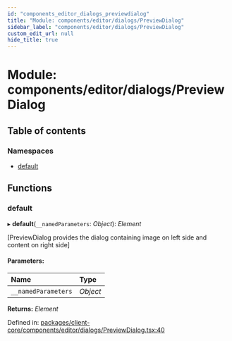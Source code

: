 ```yaml
---
id: "components_editor_dialogs_previewdialog"
title: "Module: components/editor/dialogs/PreviewDialog"
sidebar_label: "components/editor/dialogs/PreviewDialog"
custom_edit_url: null
hide_title: true
---
```


# Module: components/editor/dialogs/PreviewDialog

## Table of contents

### Namespaces

- [default](components_editor_dialogs_previewdialog.default.md)

## Functions

### default

▸ **default**(`__namedParameters`: *Object*): *Element*

[PreviewDialog provides the dialog containing image on left side and content on right side]

#### Parameters:

Name | Type |
:------ | :------ |
`__namedParameters` | *Object* |

**Returns:** *Element*

Defined in: [packages/client-core/components/editor/dialogs/PreviewDialog.tsx:40](https://github.com/xr3ngine/xr3ngine/blob/66a84a950/packages/client-core/components/editor/dialogs/PreviewDialog.tsx#L40)
